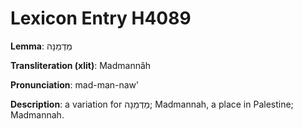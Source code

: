 # Lexicon Entry H4089

**Lemma**: מַדְמַנָּה

**Transliteration (xlit)**: Madmannâh

**Pronunciation**: mad-man-naw'

**Description**:
a variation for מַדְמֵנָה; Madmannah, a place in Palestine; Madmannah.
